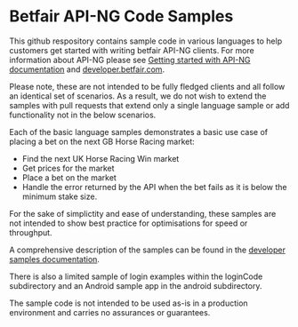 Betfair API-NG Code Samples
===============================

This github respository contains sample code in various languages to help customers get started with writing betfair API-NG clients. For more information about API-NG please see [Getting started with API-NG documentation](https://api.developer.betfair.com/services/webapps/docs/display/1smk3cen4v3lu3yomq5qye0ni/Getting+Started+with+API-NG) and [developer.betfair.com](http://developer.betfair.com).

Please note, these are not intended to be fully fledged clients and all follow an identical set of scenarios. As a result, we do not wish to extend the samples with pull requests that extend only a single language sample or add functionality not in the below scenarios.

Each of the basic language samples demonstrates a basic use case of placing a bet on the next GB Horse Racing market:

* Find the next UK Horse Racing Win market
* Get prices for the market
* Place a bet on the market 
* Handle the error returned by the API when the bet fails as it is below the minimum stake size.

For the sake of simplictity and ease of understanding, these samples are not intended to show best practice for optimisations for speed or throughput. 

A comprehensive description of the samples can be found in the [developer samples documentation](https://api.developer.betfair.com/services/webapps/docs/display/1smk3cen4v3lu3yomq5qye0ni/Sample+Code).

There is also a limited sample of login examples within the loginCode subdirectory and an Android sample app in the android subdirectory.

The sample code is not intended to be used as-is in a production environment and carries no assurances or guarantees.
